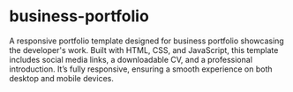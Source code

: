 # business-portfolio
A responsive portfolio template designed for business portfolio showcasing the developer's work. Built with HTML, CSS, and JavaScript, this template includes social media links, a downloadable CV, and a professional introduction. It’s fully responsive, ensuring a smooth experience on both desktop and mobile devices.
